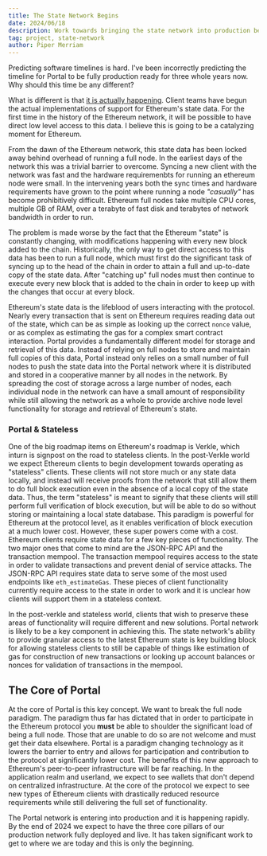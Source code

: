 ```yaml
---
title: The State Network Begins
date: 2024/06/18
description: Work towards bringing the state network into production begins in earnest
tag: project, state-network
author: Piper Merriam
---
```


Predicting software timelines is hard. I've been incorrectly predicting the
timeline for Portal to be fully production ready for three whole years now.
Why should this time be any different?

What is different is that [it is actually happening](https://github.com/ethereum/trin/pull/1319). Client teams have begun the actual implementations of support for Ethereum's state data. For the first time in the history of the Ethereum network, it will be possible to have direct low level access to this data. I believe this is going to be a catalyzing moment for Ethereum.

From the dawn of the Ethereum network, this state data has been locked away behind overhead of running a full node. In the earliest days of the network this was a trivial barrier to overcome. Syncing a new client with the network was fast and the hardware requiremenbts for running an ethereum node were small. In the intervening years both the sync times and hardware requirements have grown to the point where running a node *"casually"* has become prohibitively difficult. Ethereum full nodes take multiple CPU cores, multiple GB of RAM, over a terabyte of fast disk and terabytes of network bandwidth in order to run.

The problem is made worse by the fact that the Ethereum "state" is constantly changing, with modifications happening with every new block added to the chain. Historically, the only way to get direct access to this data has been to run a full node, which must first do the significant task of syncing up to the head of the chain in order to attain a full and up-to-date copy of the state data. After "catching up" full nodes must then continue to execute every new block that is added to the chain in order to keep up with the changes that occur at every block.

Ethereum's state data is the lifeblood of users interacting with the protocol. Nearly every transaction that is sent on Ethereum requires reading data out of the state, which can be as simple as looking up the correct `nonce` value, or as complex as estimating the gas for a complex smart contract interaction. Portal provides a fundamentally different model for storage and retrieval of this data. Instead of relying on full nodes to store and maintain full copies of this data, Portal instead only relies on a small number of full nodes to push the state data into the Portal network where it is distributed and stored in a cooperative manner by all nodes in the network. By spreading the cost of storage across a large number of nodes, each individual node in the network can have a small amount of responsibility while still allowing the network as a whole to provide archive node level functionality for storage and retrieval of Ethereum's state.

### Portal & Stateless

One of the big roadmap items on Ethereum's roadmap is Verkle, which inturn is signpost on the road to stateless clients. In the post-Verkle world we expect Ethereum clients to begin development towards operating as "stateless" clients. These clients will not store much or any state data locally, and instead will receive proofs from the network that still allow them to do full block execution even in the absence of a local copy of the state data. Thus, the term "stateless" is meant to signify that these clients will still perform full verification of block execution, but will be able to do so without storing or maintaining a local state database. This paradigm is powerful for Ethereum at the protocol level, as it enables verification of block execution at a much lower cost. However, these super powers come with a cost. Ethereum clients require state data for a few key pieces of functionality. The two major ones that come to mind are the JSON-RPC API and the transaction mempool. The transaction mempool requires access to the state in order to validate transactions and prevent denial of service attacks. The JSON-RPC API requires state data to serve some of the most used endpoints like `eth_estimateGas`. These pieces of client functionality currently require access to the state in order to work and it is unclear how clients will support them in a stateless context.

In the post-verkle and stateless world, clients that wish to preserve these areas of functionality will require different and new solutions. Portal network is likely to be a key component in achieving this. The state network's ability to provide granular access to the latest Ethereum state is key building block for allowing stateless clients to still be capable of things like estimation of gas for construction of new transactions or looking up account balances or nonces for validation of transactions in the mempool.

## The Core of Portal

At the core of Portal is this key concept. We want to break the full node paradigm. The paradigm thus far has dictated that in order to participate in the Ethereum protocol you **must** be able to shoulder the significant load of being a full node. Those that are unable to do so are not welcome and must get their data elsewhere. Portal is a paradigm changing technology as it lowers the barrier to entry and allows for participation and contribution to the protocol at significantly lower cost. The benefits of this new approach to Ethereum's peer-to-peer infrastructure will be far reaching. In the application realm and userland, we expect to see wallets that don't depend on centralized infrastructure. At the core of the protocol we expect to see new types of Ethereum clients with drastically reduced resource requirements while still delivering the full set of functionality.

The Portal network is entering into production and it is happening rapidly. By the end of 2024 we expect to have the three core pillars of our production network fully deployed and live. It has taken significant work to get to where we are today and this is only the beginning.
